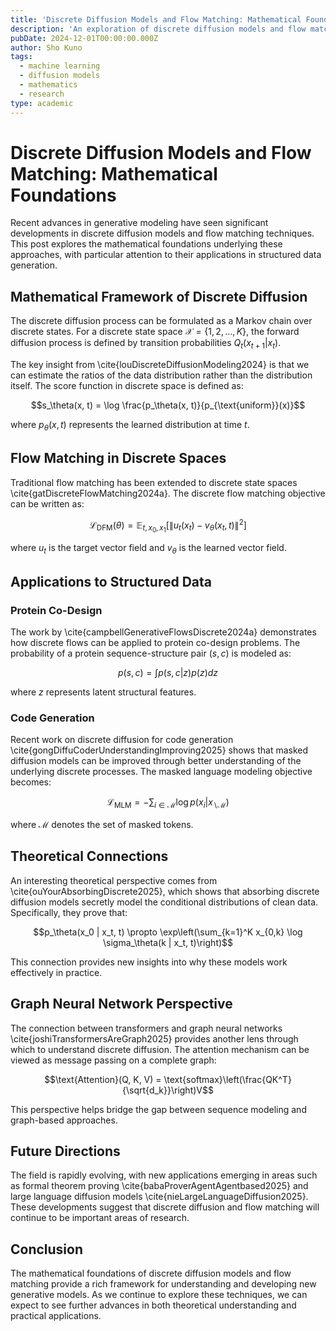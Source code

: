 ```yaml
---
title: 'Discrete Diffusion Models and Flow Matching: Mathematical Foundations'
description: 'An exploration of discrete diffusion models and flow matching with mathematical foundations and recent advances'
pubDate: 2024-12-01T00:00:00.000Z
author: Sho Kuno
tags:
  - machine learning
  - diffusion models
  - mathematics
  - research
type: academic
---
```


# Discrete Diffusion Models and Flow Matching: Mathematical Foundations

Recent advances in generative modeling have seen significant developments in discrete diffusion models and flow matching techniques. This post explores the mathematical foundations underlying these approaches, with particular attention to their applications in structured data generation.

## Mathematical Framework of Discrete Diffusion

The discrete diffusion process can be formulated as a Markov chain over discrete states. For a discrete state space $\mathcal{X} = \{1, 2, \ldots, K\}$, the forward diffusion process is defined by transition probabilities $Q_t(x_{t+1}|x_t)$.

The key insight from \cite{louDiscreteDiffusionModeling2024} is that we can estimate the ratios of the data distribution rather than the distribution itself. The score function in discrete space is defined as:

$$s_\theta(x, t) = \log \frac{p_\theta(x, t)}{p_{\text{uniform}}(x)}$$

where $p_\theta(x,t)$ represents the learned distribution at time $t$.

## Flow Matching in Discrete Spaces

Traditional flow matching has been extended to discrete state spaces \cite{gatDiscreteFlowMatching2024a}. The discrete flow matching objective can be written as:

$$\mathcal{L}_{\text{DFM}}(\theta) = \mathbb{E}_{t, x_0, x_1}[\|u_t(x_t)-v_\theta(x_t,t)\|^2]$$

where $u_t$ is the target vector field and $v_\theta$ is the learned vector field.

## Applications to Structured Data

### Protein Co-Design

The work by \cite{campbellGenerativeFlowsDiscrete2024a} demonstrates how discrete flows can be applied to protein co-design problems. The probability of a protein sequence-structure pair $(s,c)$ is modeled as:

$$p(s,c) = \int p(s,c|z)p(z)dz$$

where $z$ represents latent structural features.

### Code Generation

Recent work on discrete diffusion for code generation \cite{gongDiffuCoderUnderstandingImproving2025} shows that masked diffusion models can be improved through better understanding of the underlying discrete processes. The masked language modeling objective becomes:

$$\mathcal{L}_{\text{MLM}} = -\sum_{i \in \mathcal{M}}\log p(x_i|x_{\backslash\mathcal{M}})$$

where $\mathcal{M}$ denotes the set of masked tokens.

## Theoretical Connections

An interesting theoretical perspective comes from \cite{ouYourAbsorbingDiscrete2025}, which shows that absorbing discrete diffusion models secretly model the conditional distributions of clean data. Specifically, they prove that:

$$p_\theta(x_0 | x_t, t) \propto \exp\left(\sum_{k=1}^K x_{0,k} \log \sigma_\theta(k | x_t, t)\right)$$

This connection provides new insights into why these models work effectively in practice.

## Graph Neural Network Perspective

The connection between transformers and graph neural networks \cite{joshiTransformersAreGraph2025} provides another lens through which to understand discrete diffusion. The attention mechanism can be viewed as message passing on a complete graph:

$$\text{Attention}(Q, K, V) = \text{softmax}\left(\frac{QK^T}{\sqrt{d_k}}\right)V$$

This perspective helps bridge the gap between sequence modeling and graph-based approaches.

## Future Directions

The field is rapidly evolving, with new applications emerging in areas such as formal theorem proving \cite{babaProverAgentAgentbased2025} and large language diffusion models \cite{nieLargeLanguageDiffusion2025}. These developments suggest that discrete diffusion and flow matching will continue to be important areas of research.

## Conclusion

The mathematical foundations of discrete diffusion models and flow matching provide a rich framework for understanding and developing new generative models. As we continue to explore these techniques, we can expect to see further advances in both theoretical understanding and practical applications.

